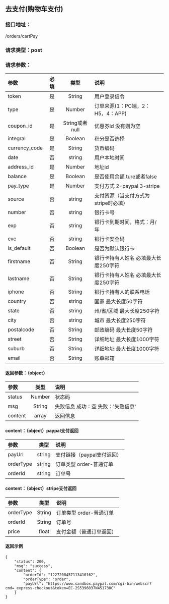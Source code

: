 ## 去支付(购物车支付)
### 接口地址：
/orders/cartPay
### 请求类型：post
### 请求参数：
| 参数 | 必填 | 类型 | 说明 |
|:---|:---:|:---:|:---|
| token | 是 | String | 用户登录信令 |
| type	| 是 | Number | 订单来源(1：PC端，2：H5，4：APP) |
| coupon_id | 是 | String或者null | 优惠券id 没有则为空 |
| integral | 是 | Boolean | 积分是否选择 | ture或者false |
| currency_code | 是 | String | 货币编码 |
| date | 否 | string | 用户本地时间 |
| address_id | 是 | Number  | 地址id |
| balance | 是 | Boolean  | 是否使用余额 ture或者false |
| pay_type | 是 | Number  | 支付方式 2-paypal 3-stripe |
| source | 否 | string | 支付资源（当支付方式为stripe时必填）|
| number | 否 | string | 银行卡号 |
| exp | 否 | string | 银行卡到期时间，格式：月/年 |
| cvc | 否 | string | 银行卡安全码 |
| is_default | 否 | Boolean | 是否为默认银行卡 |
| firstname | 否 | String | 银行卡持有人姓名 必填最大长度250字符 |
| lastname | 否 | String | 银行卡持有人姓名 必填最大长度250字符|
| iphone | 否 | String | 银行卡持有人的联系电话 |
| country | 否 | string | 国家 最大长度50字符 |
| state | 否 | string | 州/省/区域 最大长度250字符 |
| city | 否 | string | 城市 最大长度250字符 |
| postalcode | 否 | String | 邮政编码 最大长度50字符 |
| street | 否 | String | 详细地址 最大长度1000字符 |
| suburb | 否 | String | 详细地址 最大长度1000字符 |
| email | 否 | String | 账单邮箱 |

####  返回参数：（object）
|参数 |  类型 | 说明|
| :--- |:---:| :---|
| status | Number | 状态码 |
| msg | String | 失败信息 成功：空   失败：'失败信息'|
| content | array | 返回信息 |

#### content：（object）paypal支付返回
|参数 |  类型 | 说明|
| :--- |:---:| :---|
| payUrl | string | 支付链接（paypal支付返回） |
| orderType | string | 订单类型 order-普通订单 |
| orderId | string |  订单号 |
#### content：（object）stripe支付返回
|参数 |  类型 | 说明|
| :--- |:---:| :---|
| orderType | String | 订单类型 order-普通订单 |
| orderId | String | 订单号 |
| price | float | 支付金额（普通订单返回） |
#### 返回示例
```
{
    "status": 200,
    "msg": "success",
    "content": {
        "orderId": "1227208457113410162",
        "orderType": "order",
        "payUrl": "https://www.sandbox.paypal.com/cgi-bin/webscr?cmd=_express-checkout&token=EC-2S5396037N451730C"
    }
}
```